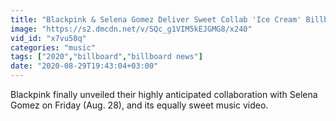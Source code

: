 ```yaml
---
title: "Blackpink & Selena Gomez Deliver Sweet Collab 'Ice Cream' Billboard News"
image: "https://s2.dmcdn.net/v/SQc_g1VIM5kEJGMG8/x240"
vid_id: "x7vu50q"
categories: "music"
tags: ["2020","billboard","billboard news"]
date: "2020-08-29T19:43:04+03:00"
---
```

Blackpink finally unveiled their highly anticipated collaboration with Selena Gomez on Friday (Aug. 28), and its equally sweet music video.
